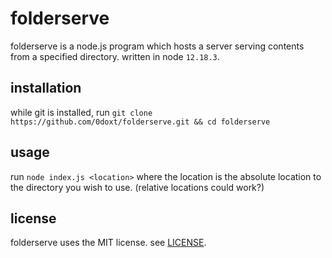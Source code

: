 # folderserve
folderserve is a node.js program which hosts a server serving contents from a specified directory. written in node `12.18.3`.

## installation
while git is installed, run `git clone https://github.com/0doxt/folderserve.git && cd folderserve`

## usage
run `node index.js <location>` where the location is the absolute location to the directory you wish to use. (relative locations could work?)

## license
folderserve uses the MIT license. see [LICENSE](LICENSE).